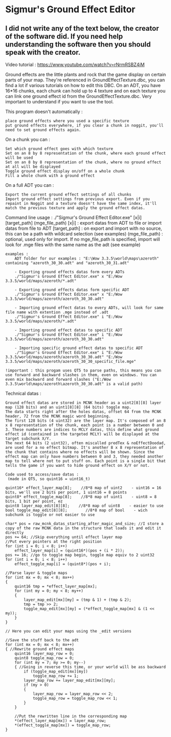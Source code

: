 # Sigmur's Ground Effect Editor
I did not write any of the text below, the creator of the software did. If you need help understanding the software then you should speak with the creator.
---

Video tutorial : https://www.youtube.com/watch?v=rNrmRSBZ4iM

Ground effects are the little plants and rock that the game display on certain parts of your map. They're referenced in GroundEffectTexture.dbc, you can find a lot if various tutorials on how to edit this DBC.
On an ADT, you have 16*16 chunks, each chunk can hold up to 4 texture and on each texture you can link one ground effect id from the GroundEffectTexture.dbc. Very important to understand if you want to use the tool.

This program doesn't automatically :

    place ground effects where you used a specific texture
    put ground effects everywhere, if you clear a chunk in noggit, you'll need to set ground effects again.

On a chunk you can :

    Set which ground effect goes with which texture
    Set on an 8 by 8 representation of the chunk, where each ground effect will be used
    Set on an 8 by 8 representation of the chunk, where no ground effect at all will be displayed
    Toggle ground effect display on/off on a whole chunk
    Fill a whole chunk with a ground effect

On a full ADT you can :

    Export the current ground effect settings of all chunks
    Import ground effect settings from previous export. Even if you repaint in Noggit and a texture doesn't have the same index, it'll match the previous texture and apply the ground effect datas.
	
Command line usage : 
	./"Sigmur's Ground Effect Editor.exe" [x|i] [target_path] (mge_file_path)
	[x|i] : export datas from ADT to file or import datas from file to ADT
	[target_path] : on export and import with no source, this can be a path with wildcard selection (see examples)
	(mge_file_path) : optional, used only for import. If no mge_file_path is specified, import will look for .mge files with the same name as the adt (see example)
	
	examples :
		ADT folder for our examples : "E:\Wow 3.3.5\world\maps\azeroth" containing "azeroth_30_30.adt" and "azeroth_30_31.adt"
		
		- Exporting ground effects datas form every ADTs
		./"Sigmur's Ground Effect Editor.exe" x "E:/Wow 3.3.5/world/maps/azeroth/*.adt"
		
		- Exporting ground effects datas form specific ADT
		./"Sigmur's Ground Effect Editor.exe" x "E:/Wow 3.3.5/world/maps/azeroth/azeroth_30_30.adt"
		
		- Importing ground effect datas to every ADTs, will look for same file name with extention .mge instead of .adt
		./"Sigmur's Ground Effect Editor.exe" i "E:/Wow 3.3.5/world/maps/azeroth/*.adt"

		- Importing ground effect datas to specific ADT
		./"Sigmur's Ground Effect Editor.exe" i "E:/Wow 3.3.5/world/maps/azeroth/azeroth_30_30.adt"
		
		- Importing specific ground effect datas to specific ADT
		./"Sigmur's Ground Effect Editor.exe" i "E:/Wow 3.3.5/world/maps/azeroth/azeroth_30_30.adt" "E:/Wow 3.3.5/world/maps/azeroth/azeroth_30_30_specific_file.mge"

	!important : this progam uses QT5 to parse paths, this means you can use forward and backward slashes in them, even on windows. You can even mix backward and forward slashes ("E:/Wow 3.3.5\world\maps/azeroth\azeroth_30_30.adt" is a valid path)

Technical datas :

	Ground effect datas are stored in MCNK header as a uint2[8][8] layer map (128 bits) and an uint1[8][8] (64 bits) toggle map.
	The data starts right after the holes datas, offset 64 from the MCNK header, 72 from the MCNK magic word beginning.
	The first 128 bits (4 uint32) are the layer map. It's composed of an 8 x 8 representation of the chunk, each point is a number between 0 and 3. These numbers are indices to MCLY datas, this define what ground effect id (contained in the targeted MCLY) will be displayed at the target subchunk X/Y.
	The next 64 bits (2 uint32), often miscalled predTex & noEffectDoodad, are used for a no effect bitmap. It's another 8 x 8 representation of the chunk that contains where no effects will be shown. Since the effect map can only have numbers between 0 and 3, they needed another map to tell where not to put stuff on. Each point is a single bit that tells the game if you want to hide ground effect on X/Y or not.

	Code used to access/save datas :
	 (made in QT5, so quint16 = uint16_t)

	quint16* effect_layer_map[8];    //8*8 map of uint2    - uint16 = 16 bits, we'll use 2 bits per point, 1 uint16 = 8 points
	quint8* effect_toggle_map[8];    //8*8 map of uint1    - uint8 = 8 bits, 1 bit per point, ez
	quint8 layer_map_edit[8][8];    //8*8 map of uint8    - easier to use
	bool toggle_map_edit[8][8];        //8*8 map of bool    - wich subchunk is toggle or not easier to use

	char* pos = raw_mcnk_datas_starting_after_magic_and_size; //I store a copy of the raw MCNK data in the structure that loads it and edit it directly
	pos += 64; //Skip everything until effect layer map
	//Put every pointers at the right position
	for (int i = 0; i < 8; i++)
		effect_layer_map[i] = (quint16*)(pos + (i * 2));
	pos += 16; //go to toggle map begin, toggle map equiv to 2 uint32
	for (int i = 0; i < 8; i++)
		effect_toggle_map[i] = (quint8*)(pos + i);

	//Parse layer & toggle maps
	for (int mx = 0; mx < 8; mx++)
	{
		quint16 tmp = *effect_layer_map[mx];
		for (int my = 0; my < 8; my++)
		{
			layer_map_edit[mx][my] = (tmp & 1) + (tmp & 2);
			tmp = tmp >> 2;
			toggle_map_edit[mx][my] = (*effect_toggle_map[mx] & (1 << my));
		}
	}

	// Here you can edit your maps using the _edit versions

	//Save the stuff back to the adt
	for (int mx = 0; mx < 8; mx++)
	{ //Rewrite ground effect maps
		quint16 layer_map_row = 0;
		quint8 toggle_map_row = 0;
		for (int my = 7; my >= 0; my--)
		{ //Going in reverse this time, or your world will be ass backward
			if (toggle_map_edit[mx][my])
				toggle_map_row += 1;
			layer_map_row += layer_map_edit[mx][my];
			if (my > 0)
			{
				layer_map_row = layer_map_row << 2;
				toggle_map_row = toggle_map_row << 1;
			}
		}

		//Put the rewritten line in the corresponding map
		*(effect_layer_map[mx]) = layer_map_row;
		*(effect_toggle_map[mx]) = toggle_map_row;
	}